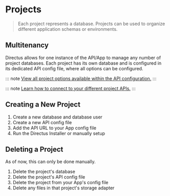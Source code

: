 # Projects

> Each project represents a database. Projects can be used to organize different application schemas or environments.

## Multitenancy

Directus allows for one instance of the API/App to manage any number of project databases. Each project has its own database and is configured in its dedicated API config file, where all options can be configured.

::: note
[View all project options available within the API configuration.](/advanced/api/configuration.html#config-file-options)
:::

::: note
[Learn how to connect to your different project APIs.](/api/reference.html#project-prefix)
:::

## Creating a New Project

1. Create a new database and database user
1. Create a new API config file
1. Add the API URL to your App config file
1. Run the Directus Installer or manually setup

## Deleting a Project

As of now, this can only be done manually.

1. Delete the project's database
1. Delete the project's API config file
1. Delete the project from your App's config file
1. Delete any files in that project's storage adapter
